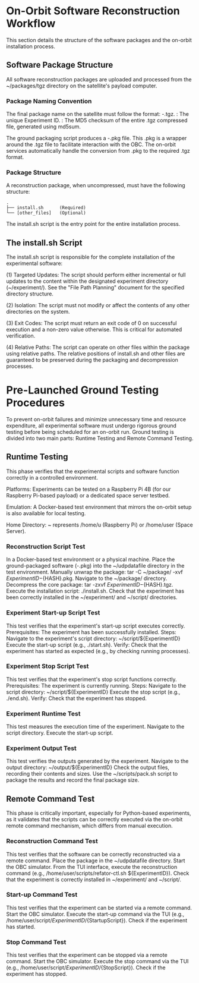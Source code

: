 # On-Orbit Software Reconstruction Workflow

This section details the structure of the software packages and the on-orbit installation process.

## Software Package Structure

All software reconstruction packages are uploaded and processed from the ~/packages/tgz directory on the satellite's payload computer.

### Package Naming Convention
The final package name on the satellite must follow the format: <ID>-<MD5>.tgz.
<ID>: The unique Experiment ID.
<MD5>: The MD5 checksum of the entire .tgz compressed file, generated using md5sum.

The ground packaging script produces a <ID>-<MD5>.pkg file. This .pkg is a wrapper around the .tgz file to facilitate interaction with the OBC. The on-orbit services automatically handle the conversion from .pkg to the required .tgz format.

### Package Structure

A reconstruction package, when uncompressed, must have the following structure:

```
.
├── install.sh      (Required)
└── [other_files]   (Optional)
```

The install.sh script is the entry point for the entire installation process.

## The install.sh Script

The install.sh script is responsible for the complete installation of the experimental software:

(1) Targeted Updates: The script should perform either incremental or full updates to the content within the designated experiment directory (~/experiment/). See the "File Path Planning" document for the specified directory structure.

(2) Isolation: The script must not modify or affect the contents of any other directories on the system.

(3) Exit Codes: The script must return an exit code of 0 on successful execution and a non-zero value otherwise. This is critical for automated verification.

(4) Relative Paths: The script can operate on other files within the package using relative paths. The relative positions of install.sh and other files are guaranteed to be preserved during the packaging and decompression processes.


# Pre-Launched Ground Testing Procedures
To prevent on-orbit failures and minimize unnecessary time and resource expenditure, all experimental software must undergo rigorous ground testing before being scheduled for an on-orbit run. Ground testing is divided into two main parts: Runtime Testing and Remote Command Testing.

## Runtime Testing
This phase verifies that the experimental scripts and software function correctly in a controlled environment.


Platforms: Experiments can be tested on a Raspberry Pi 4B (for our Raspberry Pi-based payload) or a dedicated space server testbed. 

Emulation: A Docker-based test environment that mirrors the on-orbit setup is also available for local testing.

Home Directory:  ~ represents /home/u (Raspberry Pi) or /home/user (Space Server). 

### Reconstruction Script Test

In a Docker-based test environment or a physical machine. Place the ground-packaged software (<ID>-<HASH>.pkg) into the ~/udpdatafile directory in the test environment. Manually unwrap the package: tar -C ~/package/ -xvf ${ExperimentID}-${HASH}.pkg. Navigate to the ~/package/ directory. Decompress the core package: tar -zxvf ${ExperimentID}-${HASH}.tgz. Execute the installation script: ./install.sh. Check that the experiment has been correctly installed in the ~/experiment/ and ~/script/ directories.

### Experiment Start-up Script Test
This test verifies that the experiment's start-up script executes correctly.
Prerequisites: The experiment has been successfully installed.
Steps:
Navigate to the experiment's script directory: ~/script/${ExperimentID}
Execute the start-up script (e.g., ./start.sh).
Verify: Check that the experiment has started as expected (e.g., by checking running processes).

### Experiment Stop Script Test
This test verifies that the experiment's stop script functions correctly.
Prerequisites: The experiment is currently running.
Steps:
Navigate to the script directory: ~/script/${ExperimentID}
Execute the stop script (e.g., ./end.sh).
Verify: Check that the experiment has stopped.

### Experiment Runtime Test
This test measures the execution time of the experiment. Navigate to the script directory. Execute the start-up script.

### Experiment Output Test
This test verifies the outputs generated by the experiment. Navigate to the output directory: ~/output/${ExperimentID} Check the output files, recording their contents and sizes. Use the ~/scripts/pack.sh script to package the results and record the final package size.

## Remote Command Test
This phase is critically important, especially for Python-based experiments, as it validates that the scripts can be correctly executed via the on-orbit remote command mechanism, which differs from manual execution.

### Reconstruction Command Test
This test verifies that the software can be correctly reconstructed via a remote command. Place the package in the ~/udpdatafile directory. Start the OBC simulator. From the TUI interface, execute the reconstruction command (e.g., /home/user/scripts/refator-ctl.sh ${ExperimentID}). Check that the experiment is correctly installed in ~/experiment/ and ~/script/.

### Start-up Command Test
This test verifies that the experiment can be started via a remote command. Start the OBC simulator. Execute the start-up command via the TUI (e.g., /home/user/script/${ExperimentID}/${StartupScript}). Check if the experiment has started.

### Stop Command Test
This test verifies that the experiment can be stopped via a remote command. Start the OBC simulator.
Execute the stop command via the TUI (e.g., /home/user/script/${ExperimentID}/${StopScript}). Check if the experiment has stopped.
